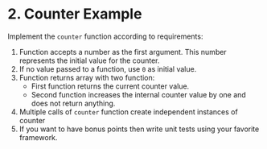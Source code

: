 # 2. Counter Example

Implement the `counter` function according to requirements:

1. Function accepts a number as the first argument. This number represents the
  initial value for the counter.
2. If no value passed to a function, use `0` as initial value.
3. Function returns array with two function:
   - First function returns the current counter value.
   - Second function increases the internal counter value by one and does
     not return anything.
4. Multiple calls of `counter` function create independent instances of counter
5. If you want to have bonus points then write unit tests using your favorite
  framework.